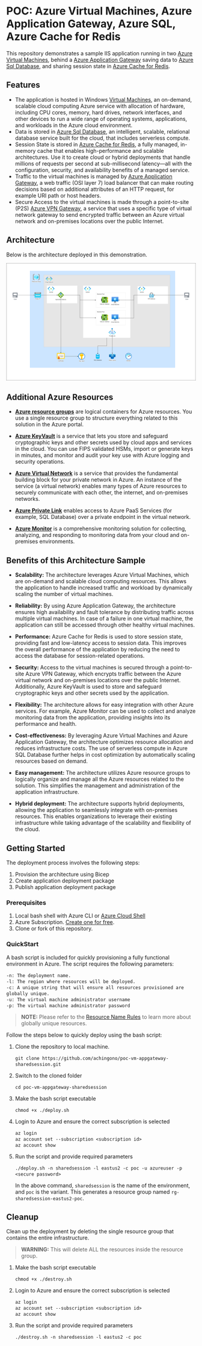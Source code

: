 # POC: Azure Virtual Machines, Azure Application Gateway, Azure SQL, Azure Cache for Redis

This repository demonstrates a sample IIS application running in two [Azure Virtual Machines](https://azure.microsoft.com/en-us/products/virtual-machines/), behind a [Azure Application Gateway](https://azure.microsoft.com/en-us/products/application-gateway/) saving data to [Azure Sql Database](https://azure.microsoft.com/products/azure-sql/database), and sharing session state in [Azure Cache for Redis](https://azure.microsoft.com/services/cache).

## Features

- The application is hosted in Windows [Virtual Machines](https://azure.microsoft.com/en-us/products/virtual-machines/), an on-demand, scalable cloud computing Azure service with allocation of hardware, including CPU cores, memory, hard drives, network interfaces, and other devices to run a wide range of operating systems, applications, and workloads in the Azure cloud environment.  
- Data is stored in [Azure Sql Database](https://azure.microsoft.com/products/azure-sql/database), an intelligent, scalable, relational database service built for the cloud, that includes serverless compute.
- Session State is stored in [Azure Cache for Redis](https://azure.microsoft.com/services/cache), a fully managed, in-memory cache that enables high-performance and scalable architectures. Use it to create cloud or hybrid deployments that handle millions of requests per second at sub-millisecond latency—all with the configuration, security, and availability benefits of a managed service.
- Traffic to the virtual machines is managed by [Azure Application Gateway](https://azure.microsoft.com/en-us/products/application-gateway/), a web traffic (OSI layer 7) load balancer that can make routing decisions based on additional attributes of an HTTP request, for example URI path or host headers.
- Secure Access to the virtual machines is made through a point-to-site (P2S) [Azure VPN Gateway](https://azure.microsoft.com/en-us/products/vpn-gateway/), a service that uses a specific type of virtual network gateway to send encrypted traffic between an Azure virtual network and on-premises locations over the public Internet.

## Architecture

Below is the architecture deployed in this demonstration.

![Architecture Diagram](architecture-diagram.png)

## Additional Azure Resources

- **[Azure resource groups](https://learn.microsoft.com/azure/azure-resource-manager/management/manage-resource-groups-portal)** are logical containers for Azure resources. You use a single resource group to structure everything related to this solution in the Azure portal.

- **[Azure KeyVault](https://azure.microsoft.com/en-us/products/key-vault/)** is a service that lets you store and safeguard cryptographic keys and other secrets used by cloud apps and services in the cloud. You can use FIPS validated HSMs, import or generate keys in minutes, and monitor and audit your key use with Azure logging and security operations.

- **[Azure Virtual Network](https://azure.microsoft.com/en-us/products/virtual-network/)** is a service that provides the fundamental building block for your private network in Azure. An instance of the service (a virtual network) enables many types of Azure resources to securely communicate with each other, the internet, and on-premises networks.

- **[Azure Private Link](https://azure.microsoft.com/en-us/products/private-link/)** enables access to Azure PaaS Services (for example, SQL Database) over a private endpoint in the virtual network.

- **[Azure Monitor](https://azure.microsoft.com/en-us/products/monitor)**  is a comprehensive monitoring solution for collecting, analyzing, and responding to monitoring data from your cloud and on-premises environments. 

## Benefits of this Architecture Sample
- **Scalability:** The architecture leverages Azure Virtual Machines, which are on-demand and scalable cloud computing resources. This allows the application to handle increased traffic and workload by dynamically scaling the number of virtual machines.

- **Reliability:** By using Azure Application Gateway, the architecture ensures high availability and fault tolerance by distributing traffic across multiple virtual machines. In case of a failure in one virtual machine, the application can still be accessed through other healthy virtual machines.

- **Performance:** Azure Cache for Redis is used to store session state, providing fast and low-latency access to session data. This improves the overall performance of the application by reducing the need to access the database for session-related operations.

- **Security:** Access to the virtual machines is secured through a point-to-site Azure VPN Gateway, which encrypts traffic between the Azure virtual network and on-premises locations over the public Internet. Additionally, Azure KeyVault is used to store and safeguard cryptographic keys and other secrets used by the application.

- **Flexibility:** The architecture allows for easy integration with other Azure services. For example, Azure Monitor can be used to collect and analyze monitoring data from the application, providing insights into its performance and health.

- **Cost-effectiveness:** By leveraging Azure Virtual Machines and Azure Application Gateway, the architecture optimizes resource allocation and reduces infrastructure costs. The use of serverless compute in Azure SQL Database further helps in cost optimization by automatically scaling resources based on demand.

- **Easy management:** The architecture utilizes Azure resource groups to logically organize and manage all the Azure resources related to the solution. This simplifies the management and administration of the application infrastructure.

- **Hybrid deployment:** The architecture supports hybrid deployments, allowing the application to seamlessly integrate with on-premises resources. This enables organizations to leverage their existing infrastructure while taking advantage of the scalability and flexibility of the cloud.

## Getting Started

The deployment process involves the following steps:
1. Provision the architecture using Bicep
1. Create application deployment package
1. Publish application deployment package

### Prerequisites

1. Local bash shell with Azure CLI or [Azure Cloud Shell](https://ms.portal.azure.com/#cloudshell/)
1. Azure Subscription. [Create one for free](https://azure.microsoft.com/free/).
1. Clone or fork of this repository.

### QuickStart

A bash script is included for quickly provisioning a fully functional environment in Azure. The script requires the following parameters:

```
-n: The deployment name.
-l: The region where resources will be deployed.
-c: A unique string that will ensure all resources provisioned are globally unique.
-u: The virtual machine administrator username
-p: The virtual machine administrator password
```
> **NOTE:** Please refer to the [Resource Name Rules](https://learn.microsoft.com/azure/azure-resource-manager/management/resource-name-rules#microsoftweb) to learn more about globally unique resources.

Follow the steps below to quickly deploy using the bash script:

1. Clone the repository to local machine.
    ```
    git clone https://github.com/achingono/poc-vm-appgateway-sharedsession.git
    ```
1. Switch to the cloned folder
    ```
    cd poc-vm-appgateway-sharedsession
    ```

1. Make the bash script executable
    ```
    chmod +x ./deploy.sh
    ```

1. Login to Azure and ensure the correct subscription is selected
    ```
    az login
    az account set --subscription <subscription id>
    az account show
    ```

1. Run the script and provide required parameters
    ```
    ./deploy.sh -n sharedsession -l eastus2 -c poc -u azureuser -p <secure password>
    ```
    In the above command, `sharedsession` is the name of the environment, and `poc` is the variant. This generates a resource group named `rg-sharedsession-eastus2-poc`.

## Cleanup

Clean up the deployment by deleting the single resource group that contains the entire infrastructure.

> **WARNING:** This will delete ALL the resources inside the resource group.

1. Make the bash script executable
    ```
    chmod +x ./destroy.sh
    ```

2. Login to Azure and ensure the correct subscription is selected
    ```
    az login
    az account set --subscription <subscription id>
    az account show
    ```

3. Run the script and provide required parameters
    ```
    ./destroy.sh -n sharedsession -l eastus2 -c poc
    ```